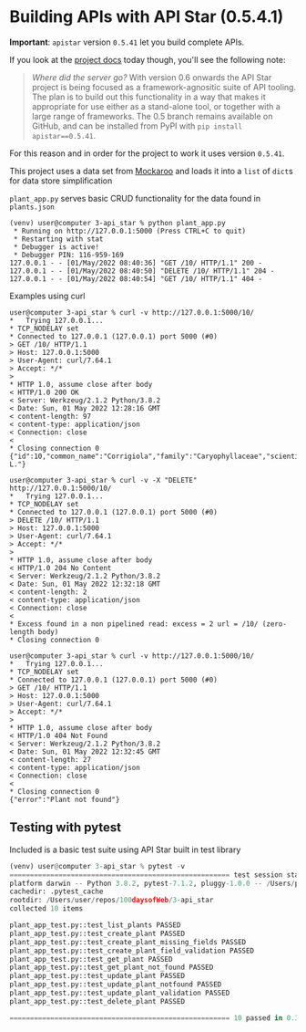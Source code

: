 # Building APIs with API Star (0.5.4.1)

**Important**: `apistar` version `0.5.41` let you build complete APIs. 

If you look at the [project docs](https://docs.apistar.com) today though, you'll see the following note:

> _Where did the server go?_ With version 0.6 onwards the API Star project is being focused as a framework-agnositic suite of API tooling. The plan is to build out this functionality in a way that makes it appropriate for use either as a stand-alone tool, or together with a large range of frameworks. The 0.5 branch remains available on GitHub, and can be installed from PyPI with `pip install apistar==0.5.41`.

For this reason and in order for the project to work it uses version `0.5.41`.

This project uses a data set from [Mockaroo](https://mockaroo.com/) and loads it into a `list` of `dict`s for data store simplification

`plant_app.py` serves basic CRUD functionality for the data found in `plants.json`

```
(venv) user@computer 3-api_star % python plant_app.py
 * Running on http://127.0.0.1:5000 (Press CTRL+C to quit)
 * Restarting with stat
 * Debugger is active!
 * Debugger PIN: 116-959-169
127.0.0.1 - - [01/May/2022 08:40:36] "GET /10/ HTTP/1.1" 200 -
127.0.0.1 - - [01/May/2022 08:40:50] "DELETE /10/ HTTP/1.1" 204 -
127.0.0.1 - - [01/May/2022 08:40:54] "GET /10/ HTTP/1.1" 404 -
```
Examples using curl

```
user@computer 3-api_star % curl -v http://127.0.0.1:5000/10/
*   Trying 127.0.0.1...
* TCP_NODELAY set
* Connected to 127.0.0.1 (127.0.0.1) port 5000 (#0)
> GET /10/ HTTP/1.1
> Host: 127.0.0.1:5000
> User-Agent: curl/7.64.1
> Accept: */*
> 
* HTTP 1.0, assume close after body
< HTTP/1.0 200 OK
< Server: Werkzeug/2.1.2 Python/3.8.2
< Date: Sun, 01 May 2022 12:28:16 GMT
< content-length: 97
< content-type: application/json
< Connection: close
< 
* Closing connection 0
{"id":10,"common_name":"Corrigiola","family":"Caryophyllaceae","scientific_name":"Corrigiola L."}
```

```
user@computer 3-api_star % curl -v -X "DELETE" http://127.0.0.1:5000/10/
*   Trying 127.0.0.1...
* TCP_NODELAY set
* Connected to 127.0.0.1 (127.0.0.1) port 5000 (#0)
> DELETE /10/ HTTP/1.1
> Host: 127.0.0.1:5000
> User-Agent: curl/7.64.1
> Accept: */*
> 
* HTTP 1.0, assume close after body
< HTTP/1.0 204 No Content
< Server: Werkzeug/2.1.2 Python/3.8.2
< Date: Sun, 01 May 2022 12:32:18 GMT
< content-length: 2
< content-type: application/json
< Connection: close
< 
* Excess found in a non pipelined read: excess = 2 url = /10/ (zero-length body)
* Closing connection 0
```

```
user@computer 3-api_star % curl -v http://127.0.0.1:5000/10/            
*   Trying 127.0.0.1...
* TCP_NODELAY set
* Connected to 127.0.0.1 (127.0.0.1) port 5000 (#0)
> GET /10/ HTTP/1.1
> Host: 127.0.0.1:5000
> User-Agent: curl/7.64.1
> Accept: */*
> 
* HTTP 1.0, assume close after body
< HTTP/1.0 404 Not Found
< Server: Werkzeug/2.1.2 Python/3.8.2
< Date: Sun, 01 May 2022 12:32:45 GMT
< content-length: 27
< content-type: application/json
< Connection: close
< 
* Closing connection 0
{"error":"Plant not found"}
```

## Testing with pytest
Included is a basic test suite using API Star built in test library
```python
(venv) user@computer 3-api_star % pytest -v
====================================================== test session starts ======================================================
platform darwin -- Python 3.8.2, pytest-7.1.2, pluggy-1.0.0 -- /Users/pf-dsierra/repos/100daysofWeb/3-api_star/venv/bin/python3
cachedir: .pytest_cache
rootdir: /Users/user/repos/100daysofWeb/3-api_star
collected 10 items                                                                                                              

plant_app_test.py::test_list_plants PASSED                                                                                [ 10%]
plant_app_test.py::test_create_plant PASSED                                                                               [ 20%]
plant_app_test.py::test_create_plant_missing_fields PASSED                                                                [ 30%]
plant_app_test.py::test_create_plant_field_validation PASSED                                                              [ 40%]
plant_app_test.py::test_get_plant PASSED                                                                                  [ 50%]
plant_app_test.py::test_get_plant_not_found PASSED                                                                        [ 60%]
plant_app_test.py::test_update_plant PASSED                                                                               [ 70%]
plant_app_test.py::test_update_plant_notfound PASSED                                                                      [ 80%]
plant_app_test.py::test_update_plant_validation PASSED                                                                    [ 90%]
plant_app_test.py::test_delete_plant PASSED                                                                               [100%]

====================================================== 10 passed in 0.35s =======================================================
```
